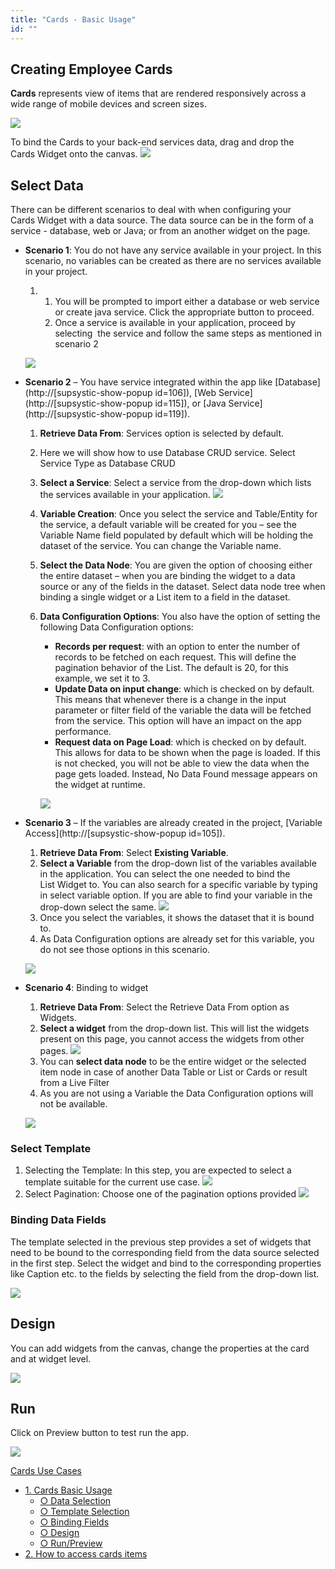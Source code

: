 ```yaml
---
title: "Cards - Basic Usage"
id: ""
---
```


## Creating Employee Cards

**Cards** represents view of items that are rendered responsively across a wide range of mobile devices and screen sizes.

[![](../assets/cards_basic_run.png)](../assets/cards_basic_run.png)

To bind the Cards to your back-end services data, drag and drop the Cards Widget onto the canvas. [![](../assets/cards_sel.png)](../assets/cards_sel.png)

## Select Data

There can be different scenarios to deal with when configuring your Cards Widget with a data source. The data source can be in the form of a service - database, web or Java; or from an another widget on the page.

- **Scenario 1**: You do not have any service available in your project. In this scenario, no variables can be created as there are no services available in your project.
    
    1. 1. You will be prompted to import either a database or web service or create java service. Click the appropriate button to proceed.
        2. Once a service is available in your application, proceed by selecting  the service and follow the same steps as mentioned in scenario 2
    
    [![](../assets/cards_basic_data1.png)](../assets/cards_basic_data1.png)
- **Scenario 2** – You have service integrated within the app like [Database](http://[supsystic-show-popup id=106]), [Web Service](http://[supsystic-show-popup id=115]), or [Java Service](http://[supsystic-show-popup id=119]).
    1. **Retrieve Data From**: Services option is selected by default.
    2. Here we will show how to use Database CRUD service. Select Service Type as Database CRUD
    3. **Select a Service**: Select a service from the drop-down which lists the services available in your application. [![](../assets/cards_basic_data2_1.png)](../assets/cards_basic_data2_1.png)
    4. **Variable Creation**: Once you select the service and Table/Entity for the service, a default variable will be created for you – see the Variable Name field populated by default which will be holding the dataset of the service. You can change the Variable name.
    5. **Select the Data Node**: You are given the option of choosing either the entire dataset – when you are binding the widget to a data source or any of the fields in the dataset. Select data node tree when binding a single widget or a List item to a field in the dataset.
    6. **Data Configuration Options**: You also have the option of setting the following Data Configuration options:
        
        - **Records per request**: with an option to enter the number of records to be fetched on each request. This will define the pagination behavior of the List. The default is 20, for this example, we set it to 3.
        - **Update Data on input change**: which is checked on by default. This means that whenever there is a change in the input parameter or filter field of the variable the data will be fetched from the service. This option will have an impact on the app performance.
        - **Request data on Page Load**: which is checked on by default. This allows for data to be shown when the page is loaded. If this is not checked, you will not be able to view the data when the page gets loaded. Instead, No Data Found message appears on the widget at runtime.
        
        [![](../assets/cards_basic_data2_2.png)](../assets/cards_basic_data2_2.png)
- **Scenario 3** – If the variables are already created in the project, [Variable Access](http://[supsystic-show-popup id=105]).
    
    1. **Retrieve Data From**: Select **Existing Variable**.
    2. **Select a Variable** from the drop-down list of the variables available in the application. You can select the one needed to bind the List Widget to. You can also search for a specific variable by typing in select variable option. If you are able to find your variable in the drop-down select the same. [![](../assets/cards_basic_data3_1.png)](../assets/cards_basic_data3_1.png)
    3. Once you select the variables, it shows the dataset that it is bound to.
    4. As Data Configuration options are already set for this variable, you do not see those options in this scenario.
    
    [![](../assets/cards_basic_data3_2.png)](../assets/cards_basic_data3_2.png)
- **Scenario 4**: Binding to widget
    
    1. **Retrieve Data From**: Select the Retrieve Data From option as Widgets.
    2. **Select a widget** from the drop-down list. This will list the widgets present on this page, you cannot access the widgets from other pages. [![](../assets/cards_basic_data4_1.png)](../assets/cards_basic_data4_1.png)
    3. You can **select data node** to be the entire widget or the selected item node in case of another Data Table or List or Cards or result from a Live Filter
    4. As you are not using a Variable the Data Configuration options will not be available.
    
    [![](../assets/cards_basic_data4_2.png)](../assets/cards_basic_data4_2.png)

### Select Template

1. Selecting the Template: In this step, you are expected to select a template suitable for the current use case. [![](../assets/Card_template.png)](../assets/Card_template.png)
2. Select Pagination: Choose one of the pagination options provided [![](../assets/Card_pag.png)](../assets/Card_pag.png)

### Binding Data Fields

The template selected in the previous step provides a set of widgets that need to be bound to the corresponding field from the data source selected in the first step. Select the widget and bind to the corresponding properties like Caption etc. to the fields by selecting the field from the drop-down list.

[![](../assets/cards_basic_fields.png)](../assets/cards_basic_fields.png)

## Design

You can add widgets from the canvas, change the properties at the card and at widget level.

[![](../assets/cards_basic_design.png)](../assets/cards_basic_design.png)

## Run

Click on Preview button to test run the app.

[![](https://www.wavemaker.com../assets/cards_basic_run.png)](https://www.wavemaker.com../assets/cards_basic_run.png)

[Cards Use Cases](/learn/app-development/widgets/datalive/cards/card-use-cases/)

- [1\. Cards Basic Usage](/learn/app-development/widgets/datalive/cards/card-basic-usage/)
    - [○ Data Selection](#data-selection)
    - [○ Template Selection](#template-selection)
    - [○ Binding Fields](#binding-fields)
    - [○ Design](#design)
    - [○ Run/Preview](#run)
- [2\. How to access cards items](/learn/how-tos/capturing-card-items/)
